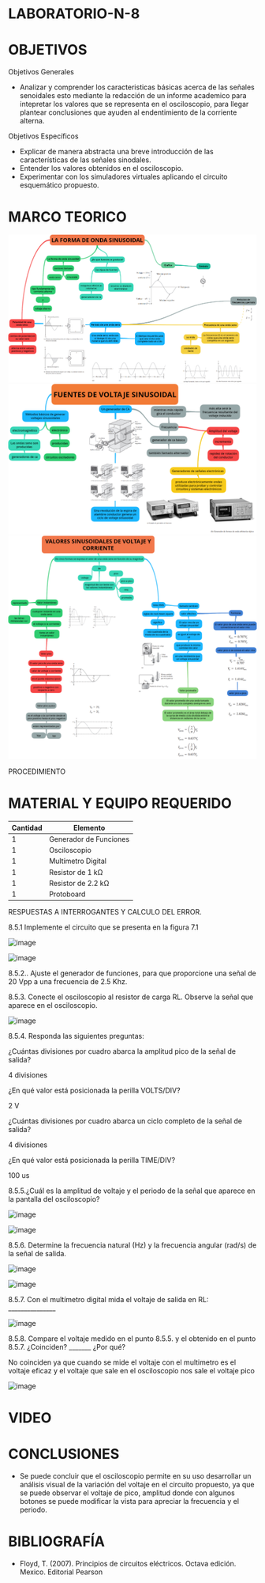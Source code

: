 # LABORATORIO-N-8
# OBJETIVOS

Objetivos Generales

- Analizar y comprender los caracteristicas básicas acerca de las señales senoidales esto mediante la redacción de un informe academico para intepretar los valores que se representa en el osciloscopio, para llegar  plantear conclusiones que ayuden al endentimiento de la corriente alterna.

Objetivos Específicos

-	Explicar de manera abstracta una breve introducción de las características de las señales sinodales. 
-	Entender los valores obtenidos en el osciloscopio. 
-	Experimentar con los simuladores virtuales aplicando el circuito esquemático propuesto.

# MARCO TEORICO

![](https://github.com/BENLLAMIN69/LABORATORIO-N-8/blob/main/ima/ONDA%20SENOIDAL.png)
![](https://github.com/BENLLAMIN69/LABORATORIO-N-8/blob/main/ima/ONDA%20SENOIDAL%201.png)
![](https://github.com/BENLLAMIN69/LABORATORIO-N-8/blob/main/ima/ONDA%20SENOIDAL%202.png)


PROCEDIMIENTO
 
 # MATERIAL Y EQUIPO REQUERIDO
|Cantidad|Elemento|
|--------|--------|
|1|Generador de Funciones|
|1|Osciloscopio|
|1|Multímetro Digital|
|1|Resistor de 1 kΩ|
|1|Resistor de 2.2 kΩ|
|1|Protoboard|

 RESPUESTAS A INTERROGANTES Y CALCULO DEL ERROR.
 
 8.5.1 Implemente el circuito que se presenta en la figura 7.1
 
 ![image](https://user-images.githubusercontent.com/93900233/153991332-22f68a18-68cf-43c8-a62e-930a99f7d01f.png)
 
 
 ![image](https://user-images.githubusercontent.com/93900233/153991354-2e668b51-fffe-48fe-af94-1562cfe9e224.png)

 
8.5.2.. Ajuste el generador de funciones, para que proporcione una señal de 20 Vpp a
una frecuencia de 2.5 Khz.

8.5.3. Conecte el osciloscopio al resistor de carga RL. Observe la señal que aparece en
el osciloscopio.

![image](https://user-images.githubusercontent.com/93900233/153991470-e3a9fc7c-f8c8-425c-a599-d8e1d32f2265.png)

8.5.4. Responda las siguientes preguntas:


¿Cuántas divisiones por cuadro abarca la amplitud pico de la señal de salida?

4 divisiones 


¿En qué valor está posicionada la perilla VOLTS/DIV? 

2 V

¿Cuántas divisiones por cuadro abarca un ciclo completo de la señal de salida?

4 divisiones 

¿En qué valor está posicionada la perilla TIME/DIV? 

100 us

8.5.5.¿Cuál es la amplitud de voltaje y el periodo de la señal que aparece en la pantalla
del osciloscopio?


![image](https://user-images.githubusercontent.com/93900233/153991579-c519c978-34f8-4d28-a9a0-0893cdaaac65.png)


![image](https://user-images.githubusercontent.com/93900233/153991620-59b5534e-9bbf-491e-9a3d-574dc32cc5c3.png)


8.5.6. Determine la frecuencia natural (Hz) y la frecuencia angular (rad/s) de la señal de
salida.

![image](https://user-images.githubusercontent.com/93900233/153991789-8e5b6abf-6807-4645-aab6-bb90f6df25df.png)

![image](https://user-images.githubusercontent.com/93900233/153991827-610e31c8-043e-43fd-9dc9-e17bfa7d443b.png)


8.5.7. Con el multímetro digital mida el voltaje de salida en RL: _______________

![image](https://user-images.githubusercontent.com/93900233/153991886-02776355-4289-4c43-9682-31323dd739cf.png)

8.5.8. Compare el voltaje medido en el punto 8.5.5. y el obtenido en el punto 8.5.7.
¿Coinciden? _______ ¿Por qué?

No coinciden ya que cuando se mide el voltaje con el multimetro es el voltaje eficaz y el voltaje que sale en el osciloscopio nos sale el voltaje pico 

![image](https://user-images.githubusercontent.com/93900233/153993149-cefda247-040e-4a88-adaf-6b94aafe0307.png)
 

 # VIDEO
 
 # CONCLUSIONES
 
 - Se puede concluir que el osciloscopio permite en su uso desarrollar un análisis visual de la variación del voltaje en el circuito propuesto, ya que se puede observar el voltaje de pico, amplitud donde con algunos botones se puede modificar la vista para apreciar la frecuencia y el periodo. 
 
 # BIBLIOGRAFÍA
  - Floyd, T. (2007). Principios de circuitos eléctricos. Octava edición. Mexico. Editorial Pearson
